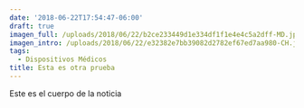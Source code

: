 ```yaml
---
date: '2018-06-22T17:54:47-06:00'
draft: true
imagen_full: /uploads/2018/06/22/b2ce233449d1e334df1f1e4e4c5a2dff-MD.jpg
imagen_intro: /uploads/2018/06/22/e32382e7bb39082d2782ef67ed7aa980-CH.jpg
tags:
  - Dispositivos Médicos
title: Esta es otra prueba
---
```





Este es el cuerpo de la noticia
